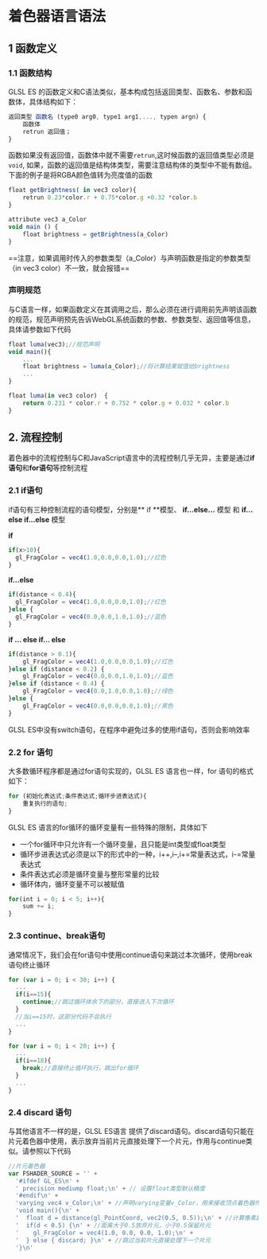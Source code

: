 # 着色器语言语法

## 1 函数定义
### 1.1 函数结构
GLSL ES 的函数定义和C语法类似，基本构成包括返回类型、函数名、参数和函数体，具体结构如下：
```javascript
返回类型 函数名 (type0 arg0, type1 arg1,..., typen argn) {
    函数体
    retrun 返回值；
}
```
函数如果没有返回值，函数体中就不需要`retrun`,这时候函数的返回值类型必须是`void`, 如果，函数的返回值是结构体类型，需要注意结构体的类型中不能有数组。
下面的例子是将RGBA颜色值转为亮度值的函数

```javascript
float getBrightness( in vec3 color){
    retrun 0.23*color.r + 0.75*color.g +0.32 *color.b
}

attribute vec3 a_Color
void main () {
    float brightness = getBrightness(a_Color)
}
```
==注意，如果调用时传入的参数类型（a_Color）与声明函数是指定的参数类型（in vec3 color）不一致，就会报错==
### 声明规范

与C语言一样，如果函数定义在其调用之后，那么必须在进行调用前先声明该函数的规范，规范声明预先告诉WebGL系统函数的参数、参数类型、返回值等信息，具体请参数如下代码
```javascript
float luma(vec3);//规范声明
void main(){
	...
	float brightness = luma(a_Color);//将计算结果赋值给brightness
	...
}

float luma(in vec3 color)  {
	return 0.231 * color.r + 0.752 * color.g + 0.032 * color.b
}


```

## 2. 流程控制
着色器中的流程控制与C和JavaScript语言中的流程控制几乎无异，主要是通过**if语句**和**for语句**等控制流程
### 2.1 if语句
if语句有三种控制流程的语句模型，分别是** if **模型、 **if…else…** 模型 和 **if…else if…else** 模型

**if**
```javascript
if(x>10){
  gl_FragColor = vec4(1.0,0.0,0.0,1.0);//红色
}

```
**if...else**
```javascript
if(distance < 0.4){
  gl_FragColor = vec4(1.0,0.0,0.0,1.0);//红色
}else {
  gl_FragColor = vec4(0.0,0.0,1.0,1.0);//蓝色
}

```
**if ... else if... else**
```javascript
if(distance > 0.1){
	gl_FragColor = vec4(1.0,0.0,0.0,1.0);//红色
}else if (distance < 0.2) {
	gl_FragColor = vec4(0.0,0.0,1.0,1.0);//蓝色
}else if (distance < 0.4) {
	gl_FragColor = vec4(0.0,1.0,0.0,1.0);//绿色
}else {
	gl_FragColor = vec4(0.0,0.0,0.0,1.0);//黑色
}

```
GLSL ES中没有switch语句，在程序中避免过多的使用if语句，否则会影响效率

### 2.2 for 语句
大多数循环程序都是通过for语句实现的，GLSL ES 语言也一样，for 语句的格式如下：
```javascript
for (初始化表达式;条件表达式;循环步进表达式){
	重复执行的语句;
}

```

GLSL ES 语言的for循环的循环变量有一些特殊的限制，具体如下
- 一个for循环中只允许有一个循环变量，且只能是int类型或float类型
- 循环步进表达式必须是以下的形式中的一种，i++,i–,i+=常量表达式，i-=常量表达式
- 条件表达式必须是循环变量与整形常量的比较
- 循环体内，循环变量不可以被赋值

```javascript
for(int i = 0; i < 5; i++){
	sum += i;
}

```
### 2.3 continue、break语句
通常情况下，我们会在for语句中使用continue语句来跳过本次循环，使用break语句终止循环

```javascript
for (var i = 0; i < 30; i++) {
  ...
  if(i==15){
    continue;//跳过循环体余下的部分，直接进入下次循环
  }
  //当i==15时，这部分代码不会执行
  ...
}

```

```javascript
for (var i = 0; i < 20; i++) {
  ...
  if(i==18){
    break;//直接终止循环执行，跳出for循环
  }
  ...
}

```
### 2.4 discard 语句
与其他语言不一样的是，GLSL ES语言 提供了discard语句。discard语句只能在片元着色器中使用，表示放弃当前片元直接处理下一个片元，作用与continue类似。请参照以下代码
```javascript
//片元着色器
var FSHADER_SOURCE = '' +
  '#ifdef GL_ES\n' +
  ' precision mediump float;\n' + // 设置float类型默认精度
  '#endif\n' +
  'varying vec4 v_Color;\n' + //声明varying变量v_Color，用来接收顶点着色器传送的片元颜色信息
  'void main(){\n' +
  '  float d = distance(gl_PointCoord, vec2(0.5, 0.5));\n' + //计算像素距离中心点的距离
  '  if(d < 0.5) {\n' + //距离大于0.5放弃片元，小于0.5保留片元
  '    gl_FragColor = vec4(1.0, 0.0, 0.0, 1.0);\n' +
  '  } else { discard; }\n' + //跳过当前片元直接处理下一个片元
  '}\n'

```